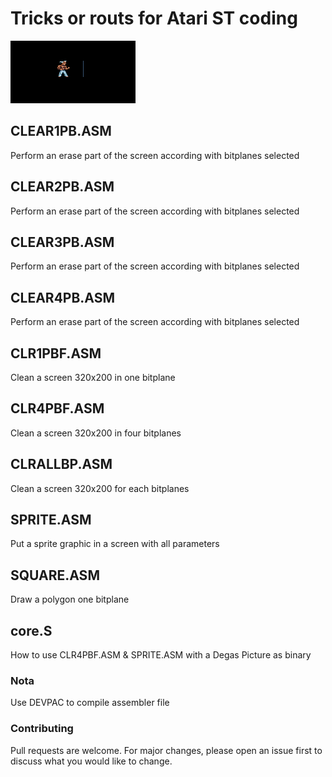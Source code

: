 # Tricks or routs for Atari ST coding

<img src="https://raw.githubusercontent.com/NoExtra-Team/Samples/main/ROUTINES/ASM/BLITTER/BLITTER.png" width="200" height="100"/><br>
## CLEAR1PB.ASM
Perform an erase part of the screen according with bitplanes selected

## CLEAR2PB.ASM
Perform an erase part of the screen according with bitplanes selected

## CLEAR3PB.ASM
Perform an erase part of the screen according with bitplanes selected

## CLEAR4PB.ASM
Perform an erase part of the screen according with bitplanes selected

## CLR1PBF.ASM
Clean a screen 320x200 in one bitplane

## CLR4PBF.ASM
Clean a screen 320x200 in four bitplanes

## CLRALLBP.ASM
Clean a screen 320x200 for each bitplanes

## SPRITE.ASM
Put a sprite graphic in a screen with all parameters

## SQUARE.ASM
Draw a polygon one bitplane

## core.S
How to use CLR4PBF.ASM & SPRITE.ASM with a Degas Picture as binary

### Nota
Use DEVPAC to compile assembler file

### Contributing
Pull requests are welcome. For major changes, please open an issue first to discuss what you would like to change.